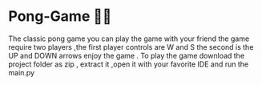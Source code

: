 # Pong-Game 🏓🏓

The classic pong game you can play the game with  your friend the game require two players ,the first player controls are W and S the second is the UP and DOWN arrows enjoy the game .
To play the game download the project folder as zip , extract it ,open it with your favorite IDE and run the main.py
